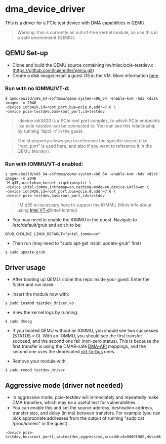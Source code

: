 # dma_device_driver
This is a driver for a PCIe test device with DMA capabilities in QEMU.
> Warning: this is currently an out-of-tree kernel module, so use this in a safe environment (QEMU).

## QEMU Set-up
- Clone and build the QEMU source containing hw/misc/pcie-testdev.c (https://github.com/liujennifer/qemu.git)
- Create a disk image/install a guest OS in the VM. More information [here](https://wiki.qemu.org/Hosts/Linux).

### Run with no IOMMU/VT-d:
```shell
$ qemu/build/x86_64-softmmu/qemu-system-x86_64 -enable-kvm -hda <disk image> -m 2048
-device ioh3420,id=root_port,bus=pcie.0,addr=7.0 \
-device pcie-testdev,bus=root_port,id=testdev
```
> -device ioh3420 is a PCIe root port complex, to which PCIe endpoints like pcie-testdev can be connected to. You can see this relationship by running 'lspci -t' in the guest.

> The id property allows you to reference the specific device (like "root_port" is used here, and also if you want to reference it in the QEMU Monitor).
### Run with IOMMU/VT-d enabled:
```shell
$ qemu/build/x86_64-softmmu/qemu-system-x86_64 -enable-kvm -hda <disk image> -m 2048
-M q35,accel=kvm,kernel-irqchip=split \
-device intel-iommu,intremap=on,caching-mode=on,device-iotlb=on \
-device ioh3420,id=root_port,bus=pcie.0,addr=7.0 \
-device pcie-testdev,bus=root_port,id=testdev
```
> -M q35 is necessary here to support the IOMMU (More info about using [Intel VT-d](https://wiki.qemu.org/Features/VT-d)/intel-iommu)
- You may need to enable the IOMMU in the guest. Navigate to /etc/default/grub and edit it to be:
```shell
GRUB_CMDLINE_LINUX_DEFAULT="intel_iommu=on"
```
- Then run (may need to "sudo apt-get install update-grub" first)
```shell
$ sudo update-grub
```

## Driver usage
- After booting up QEMU, clone this repo inside your guest. Enter the folder and run make.

- Insert the module now with:
```shell
$ sudo insmod testdev_driver.ko
```
- View the kernel logs by running:
```
$ sudo dmesg
```
- If you booted QEMU without an IOMMU, you should see two successes (STATUS = 0). With an IOMMU, you should see the first transfer succeed, and the second one fail (non-zero status). This is because the first transfer is using the DMAR-safe [DMA-API](https://www.kernel.org/doc/Documentation/DMA-API-HOWTO.txt) mappings, and the second one uses the deprecated [virt-to-bus](https://www.kernel.org/doc/Documentation/bus-virt-phys-mapping.txt) ones.

- Remove your module with:
```shell
$ sudo rmmod testdev_driver
```

## Aggressive mode (driver not needed)
- In aggressive mode, pcie-testdev will immediately and repeatedly make DMA transfers, which may be a useful test for vulnerabilities
- You can enable this and set the source address, destination address, transfer size, and delay (in ms) between transfers. For example (you can pick appropriate addresses from the output of running "sudo cat /proc/iomem" in the guest):
```shell
-device pcie-testdev,bus=root_port1,id=testdev,aggressive,srcaddr=0x0009f000,dstaddr=0x0009fb00,size=1,aggression_delay_ms=2000
```
